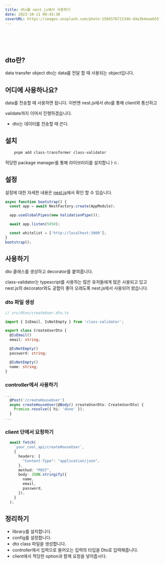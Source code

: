 ```yaml
---
title: dto를 nest.js에서 사용하기
date: 2023-10-11 00:43:30
coverURL: https://images.unsplash.com/photo-1566576721346-d4a3b4eaeb55?ixlib=rb-4.0.3&ixid=M3wxMjA3fDB8MHxwaG90by1wYWdlfHx8fGVufDB8fHx8fA%3D%3D&auto=format&fit=crop&w=2865&q=80
---
```

<br />
<br />
<br />

## dto란?

data transfer object
dto는 data를 전달 할 때 사용되는 object입니다.

## 어디에 사용하나요?

data를 전송할 때 사용하면 됩니다. 
이번엔 nest.js에서 dto를 통해 client와 통신하고

validate까지 이어서 진행하겠습니다.

- dto는 데이터를 전송할 때 쓴다.

## 설치

```bash
    pnpm add class-transformer class-validator
```
적당한 package manager를 통해 라이브러리를 설치합니ㅏㄷ.

## 설정

설정에 대한 자세한 내용은 <a href="https://docs.nestjs.com/techniques/validation#auto-validation">
nest.js</a>에서 확인 할 수 있습니다.

```ts
async function bootstrap() {
  const app = await NestFactory.create(AppModule);

  app.useGlobalPipes(new ValidationPipe());

  await app.listen(5050);

  const whitelist = ['http://localhost:3000'];
}
bootstrap();
```

## 사용하기

dto 클래스를 생성하고 decorator를 붙여줍니다.

class-validator는 typescript를 사용하는 많은 유저들에게
많은 사용되고 있고 nest.js의 decorator와도 궁합이 좋아 오래도록 
nest.js에서 사용되어 왔습니다.

### dto 파일 생성
```ts
// src/dtos/createUser.dto.ts

import { IsEmail, IsNotEmpty } from 'class-validator';

export class CreateUserDto {
  @IsEmail()
  email: string;

  @IsNotEmpty()
  password: string;

  @IsNotEmpty()
  name: string;
}
```


### controller에서 사용하기

```ts
...
  @Post('/createHouseUser')
  async createHouseUser(@Body() createUserDto: CreateUserDto) {
    Promise.resolve({ hi: 'done' });
  }
...
```

### client 단에서 요청하기

```ts
  await fetch(
    `your_cool_api/createHouseUser`,
    {
      headers: {
        "Content-Type": "application/json",
      },
      method: "POST",
      body: JSON.stringify({
        name,
        email,
        password,
      }),
    }
  );
```

## 정리하기

- library를 설치합니다.
- config를 설정합니다.
- dto class 파일을 생성합니다.
- controller에서 입력으로 들어오는 입력의 타입을 Dto로 입력해줍니다.
- client에서 적당한 option과 함께 요청을 넣어줍시다.







